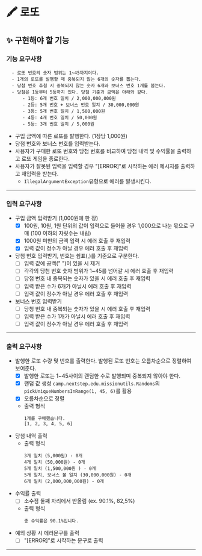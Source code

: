 # 🖍️ 로또 

## ✨ 구현해야 할 기능 
### 기능 요구사항
```
  - 로또 번호의 숫자 범위는 1~45까지이다.
  - 1개의 로또를 발행할 때 중복되지 않는 6개의 숫자를 뽑는다.
  - 당첨 번호 추첨 시 중복되지 않는 숫자 6개와 보너스 번호 1개를 봅는다.
  - 당첨은 1등부터 5등까지 있다. 당첨 기준과 금액은 아래와 같다.
      - 1등: 6개 번호 일치 / 2,000,000,000원
      - 2등: 5개 번호 + 보너스 번호 일치 / 30,000,000원
      - 3등: 5개 번호 일치 / 1,500,000원
      - 4등: 4개 번호 일치 / 50,000원
      - 5등: 3개 번호 일치 / 5,000원
```
  - 구입 금액에 따른 로또를 발행한다. (1장당 1,000원)
  - 당첨 번호와 보너스 번호를 입력받는다.
  - 사용자가 구매한 로또 번호와 당첨 번호를 비교하여 당첨 내역 및 수익률을 출력하고 로또 게임을 종료한다.
  - 사용자가 잘못된 입력을 입력할 경우 "[ERROR]"로 시작하는 에러 메시지를 출력하고 재입력을 받는다.
    - `IllegalArgumentException`유형으로 에러를 발생시킨다.
---
### 입력 요구사항
  - 구입 금액 입력받기 (1,000원에 한 장)
    - [x] 100원, 10원, 1원 단위의 값이 입력으로 들어올 경우 1,000으로 나눈 몫으로 구매 (100 이하의 자릿수는 내림)
    - [x] 1000원 미만의 금액 입력 시 에러 호출 후 재입력
    - [x] 입력 값이 정수가 아닐 경우 에러 호출 후 재입력
  - 당첨 번호 입력받기, 번호는 쉼표(,)를 기준으로 구분한다.
    - [ ] 입력 값에 공백(" ")이 있을 시 제거
    - [ ] 각각의 당첨 번호 숫자 범위가 1~45를 넘어갈 시 에러 호출 후 재입력
    - [ ] 당첨 번호 내 중복되는 숫자가 있을 시 에러 호출 후 재입력
    - [ ] 입력 받은 수가 6개가 아닐시 에러 호출 후 재입력
    - [ ] 입력 값이 정수가 아닐 경우 에러 호출 후 재입력
  - 보너스 번호 입력받기
    - [ ] 당청 번호 내 중복되는 숫자가 있을 시 에러 호출 후 재입력
    - [ ] 입력 받은 수가 1개가 아닐시 에러 호출 후 재입력
    - [ ] 입력 값이 정수가 아닐 경우 에러 호출 후 재입력
---
### 출력 요구사항
  - 발행한 로또 수량 및 번호를 출력한다. 발행된 로또 번호는 오름차순으로 정렬하여 보여준다.
    - [x] 발행한 로또는 1~45사이의 랜덤한 수로 발행되며 중복되지 않아야 한다.
    - [x] 랜덤 값 생성 `camp.nextstep.edu.missionutils.Randoms`의 `pickUniqueNumbersInRange(1, 45, 6)`를 활용
    - [x] 오름차순으로 정렬
    - 출력 형식
      ```
      1개를 구매했습니다.
      [1, 2, 3, 4, 5, 6]
      ```
  - 당첨 내역 출력
    - 출력 형식
      ```
      3개 일치 (5,000원) - 0개
      4개 일치 (50,000원) - 0개
      5개 일치 (1,500,000원 ) - 0개
      5개 일치, 보너스 볼 일치 (30,000,000원) - 0개
      6개 일치 (2,000,000,000원) - 0개
      ```
  - 수익률 출력
    - [ ] 소수점 둘째 자리에서 반올림 (ex. 90.1%, 82,5%)
    - 출력 형식
      ```
      총 수익률은 90.1%입니다.
      ```
  - 예외 상황 시 에러문구를 출력
    - [ ] "[ERROR]"로 시작하는 문구로 출력

---

